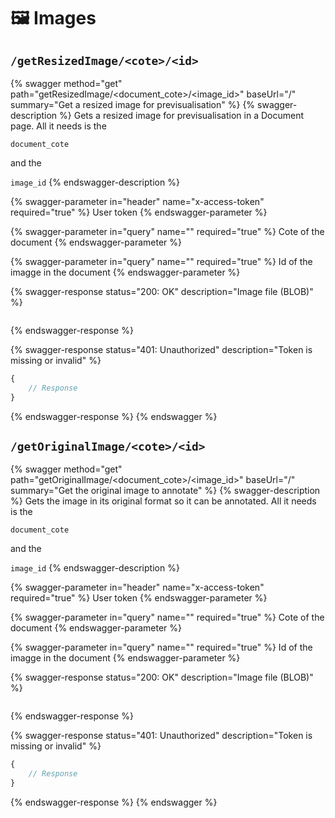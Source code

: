 # 🖼 Images

## `/getResizedImage/<cote>/<id>`

{% swagger method="get" path="getResizedImage/<document_cote>/<image_id>" baseUrl="/" summary="Get a resized image for previsualisation" %}
{% swagger-description %}
Gets a resized image for previsualisation in a Document page. All it needs is the 

`document_cote`

 and the 

`image_id`
{% endswagger-description %}

{% swagger-parameter in="header" name="x-access-token" required="true" %}
User token
{% endswagger-parameter %}

{% swagger-parameter in="query" name="<cote>" required="true" %}
Cote of the document
{% endswagger-parameter %}

{% swagger-parameter in="query" name="<id>" required="true" %}
Id of the imagge in the document
{% endswagger-parameter %}

{% swagger-response status="200: OK" description="Image file (BLOB)" %}
```json
```
{% endswagger-response %}

{% swagger-response status="401: Unauthorized" description="Token is missing or invalid" %}
```javascript
{
    // Response
}
```
{% endswagger-response %}
{% endswagger %}

## `/getOriginalImage/<cote>/<id>`



{% swagger method="get" path="getOriginalImage/<document_cote>/<image_id>" baseUrl="/" summary="Get the original image to annotate" %}
{% swagger-description %}
Gets the image in its original format so it can be annotated. All it needs is the 

`document_cote`

 and the 

`image_id`
{% endswagger-description %}

{% swagger-parameter in="header" name="x-access-token" required="true" %}
User token
{% endswagger-parameter %}

{% swagger-parameter in="query" name="<cote>" required="true" %}
Cote of the document
{% endswagger-parameter %}

{% swagger-parameter in="query" name="<id>" required="true" %}
Id of the imagge in the document
{% endswagger-parameter %}

{% swagger-response status="200: OK" description="Image file (BLOB)" %}
```json
```
{% endswagger-response %}

{% swagger-response status="401: Unauthorized" description="Token is missing or invalid" %}
```javascript
{
    // Response
}
```
{% endswagger-response %}
{% endswagger %}
